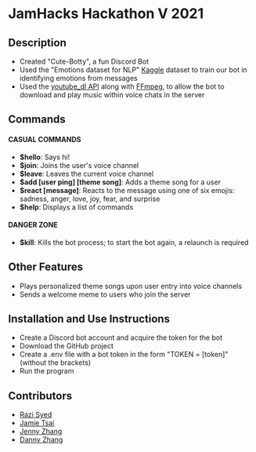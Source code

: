# JamHacks Hackathon V 2021

## Description
* Created "Cute-Botty", a fun Discord Bot  
* Used the "Emotions dataset for NLP" [Kaggle](https://www.kaggle.com/praveengovi/emotions-dataset-for-nlp) dataset to train our bot in identifying emotions from messages
* Used the [youtube_dl API](https://pypi.org/project/youtube_dl/) along with [FFmpeg](https://ffmpeg.org), to allow the bot to download and play music within voice chats in the server

## Commands  
#### CASUAL COMMANDS
* __$hello__: Says hi!
* __$join__: Joins the user's voice channel
* __$leave__: Leaves the current voice channel
* __$add [user ping] [theme song]__: Adds a theme song for a user
* __$react [message]__: Reacts to the message using one of six emojis: sadness, anger, love, joy, fear, and surprise
* __$help__: Displays a list of commands
#### DANGER ZONE
* __$kill__: Kills the bot process; to start the bot again, a relaunch is required

## Other Features
* Plays personalized theme songs upon user entry into voice channels
* Sends a welcome meme to users who join the server

## Installation and Use Instructions
* Create a Discord bot account and acquire the token for the bot
* Download the GitHub project
* Create a .env file with a bot token in the form "TOKEN = [token]" (without the brackets)
* Run the program

## Contributors 
* [Razi Syed](https://github.com/razlze)
* [Jamie Tsai](https://github.com/JamieTsai1024)
* [Jenny Zhang](https://github.com/j3nny-zhang)
* [Danny Zhang](https://github.com/DannyZhang686) 